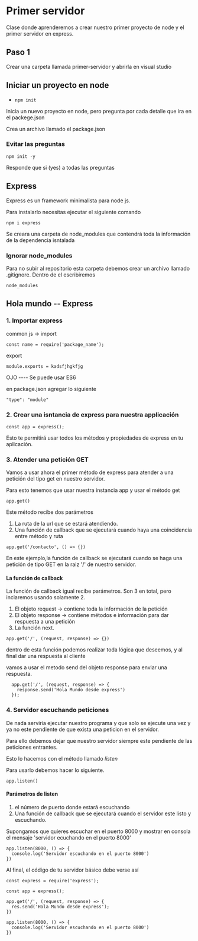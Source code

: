 # Primer servidor

Clase donde aprenderemos a crear nuestro primer proyecto de node
y el primer servidor en express.

## Paso 1

Crear una carpeta llamada primer-servidor y abrirla en visual studio

## Iniciar un proyecto en node

- `npm init`

Inicia un nuevo proyecto en node, pero pregunta por cada detalle que ira
en el packege.json

Crea un archivo llamado el package.json

### Evitar las preguntas

`npm init -y`

Responde que si (yes) a todas las preguntas

## Express

Express es un framework minimalista para node js.

Para instalarlo necesitas ejecutar el siguiente comando

`npm i express`

Se creara una carpeta de node_modules que contendrá toda la información
de la dependencia isntalada

### Ignorar node_modules

Para no subir al repositorio esta carpeta debemos crear un archivo
llamado .gitignore. Dentro de el escribiremos

`node_modules`

## Hola mundo -- Express

### 1. Importar express

common js ->
import

`const name = require('package_name');`

export

`module.exports = kadsfjhgkfjg`

OJO ---- Se puede usar ES6

en package.json agregar lo siguiente

`"type": "module"`

### 2. Crear una isntancia de express para nuestra applicación

`const app = express();`

Esto te permitirá usar todos los métodos y propiedades de express en tu aplicación.

### 3. Atender una petición GET

Vamos a usar ahora el primer método de express para atender a una petición del tipo get en nuestro servidor.

Para esto tenemos que usar nuestra instancia app y usar el método get

`app.get()`

Este método recibe dos parámetros

1. La ruta de la url que se estará atendiendo.
2. Una función de callback que se ejecutará cuando haya una coincidencia entre método y ruta

`app.get('/contacto', () => {})`

En este ejemplo,la función de callback se ejecutará cuando se haga una petición de tipo GET en la raiz '/' de nuestro servidor.

#### La función de callback

La función de callback igual recibe parámetros. Son 3 en total, pero inciaremos usando solamente 2.

1. El objeto request -> contiene toda la información de la petición
2. El objeto response -> contiene métodos e información para dar respuesta a una petición
3. La función next.

`app.get('/', (request, response) => {})`

dentro de esta función podemos realizar toda lógica que deseemos, y al final dar una respuesta al cliente

vamos a usar el metodo send del objeto response para enviar una respuesta.

```
  app.get('/', (request, response) => {
    response.send('Hola Mundo desde express')
  });
```

### 4. Servidor escuchando peticiones

De nada serviría ejecutar nuestro programa y que solo se ejecute una vez y ya no este pendiente de que exista una peticion en el servidor.

Para ello debemos dejar que nuestro servidor siempre este pendiente de las peticiones entrantes.

Esto lo hacemos con el método llamado _listen_

Para usarlo debemos hacer lo siguiente.

`app.listen()`

#### Parámetros de listen

1. el número de puerto donde estará escuchando
2. Una función de callback que se ejecutará cuando el servidor este listo y escuchando.

Supongamos que quieres escuchar en el puerto 8000 y mostrar en consola el mensaje 'servidor ecuchando en el puerto 8000'

```
app.listen(8000, () => {
  console.log('Servidor escuchando en el puerto 8000')
})
```

Al final, el código de tu servidor básico debe verse así

```
const express = require('express');

const app = express();

app.get('/', (request, response) => {
  res.send('Hola Mundo desde express');
})

app.listen(8000, () => {
  console.log('Servidor escuchando en el puerto 8000')
})
```
